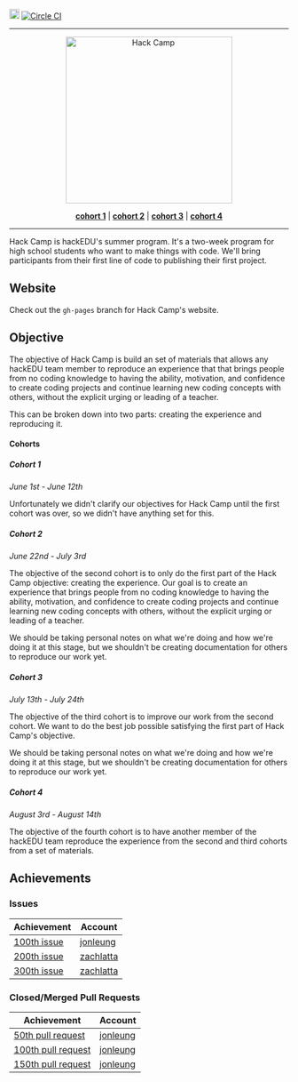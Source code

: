 <a name="top"></a>
<a href="https://www.irccloud.com/invite?channel=%23hackedu&amp;hostname=irc.freenode.net&amp;port=6697&amp;ssl=1" target="_blank"><img src="https://www.irccloud.com/invite-svg?channel=%23hackedu&amp;hostname=irc.freenode.net&amp;port=6697&amp;ssl=1"  height="18"></a>
[![Circle CI](https://circleci.com/gh/hackedu/hack-camp.svg?style=svg)](https://circleci.com/gh/hackedu/hack-camp)

-------------------------------------------------------------------------------

<p align="center"><a href="https://camp.hackedu.us"><img src="/meta/logo.png" width="300px" alt="Hack Camp"/></a></p>
<p align="center">
<b><a href="cohort_1">cohort 1</a></b>
|
<b><a href="cohort_2">cohort 2</a></b>
|
<b><a href="cohort_3">cohort 3</a></b>
|
<b><a href="cohort_4">cohort 4</a></b>
</p>

-------------------------------------------------------------------------------

Hack Camp is hackEDU's summer program. It's a two-week program for high school
students who want to make things with code. We'll bring participants from their
first line of code to publishing their first project.

## Website

Check out the `gh-pages` branch for Hack Camp's website.

## Objective

The objective of Hack Camp is build an set of materials that allows any hackEDU
team member to reproduce an experience that that brings people from no coding
knowledge to having the ability, motivation, and confidence to create coding
projects and continue learning new coding concepts with others, without the
explicit urging or leading of a teacher.

This can be broken down into two parts: creating the experience and reproducing
it.

#### Cohorts

##### Cohort 1

_June 1st - June 12th_

Unfortunately we didn't clarify our objectives for Hack Camp until the first
cohort was over, so we didn't have anything set for this.

##### Cohort 2

_June 22nd - July 3rd_

The objective of the second cohort is to only do the first part of the Hack Camp
objective: creating the experience. Our goal is to create an experience that
brings people from no coding knowledge to having the ability, motivation, and
confidence to create coding projects and continue learning new coding concepts
with others, without the explicit urging or leading of a teacher.

We should be taking personal notes on what we're doing and how we're doing it at
this stage, but we shouldn't be creating documentation for others to reproduce
our work yet.

##### Cohort 3

_July 13th - July 24th_

The objective of the third cohort is to improve our work from the second cohort.
We want to do the best job possible satisfying the first part of Hack Camp's
objective.

We should be taking personal notes on what we're doing and how we're doing it at
this stage, but we shouldn't be creating documentation for others to reproduce
our work yet.

##### Cohort 4

_August 3rd - August 14th_

The objective of the fourth cohort is to have another member of the hackEDU team
reproduce the experience from the second and third cohorts from a set of
materials.

## Achievements

### Issues

| Achievement                                                    | Account                                   |
| -------------------------------------------------------------- | ----------------------------------------- |
| [100th issue](https://github.com/hackedu/hack-camp/issues/100) | [jonleung](https://github.com/jonleung)   |
| [200th issue](https://github.com/hackedu/hack-camp/issues/200) | [zachlatta](https://github.com/zachlatta) |
| [300th issue](https://github.com/hackedu/hack-camp/issues/300) | [zachlatta](https://github.com/zachlatta) |

### Closed/Merged Pull Requests

| Achievement                                                         | Account                                 |
| ------------------------------------------------------------------- | --------------------------------------- |
| [50th pull request](https://github.com/hackedu/hack-camp/pull/192)  | [jonleung](https://github.com/jonleung) |
| [100th pull request](https://github.com/hackedu/hack-camp/pull/288) | [jonleung](https://github.com/jonleung) |
| [150th pull request](https://github.com/hackedu/hack-camp/pull/400) | [jonleung](https://github.com/jonleung) |
